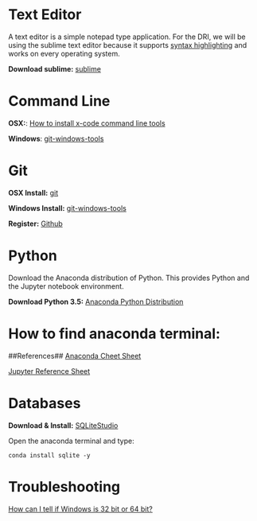 Text Editor
===========
A text editor is a simple notepad type application. For the DRI, we will be using the sublime text editor because it supports [syntax highlighting](https://en.wikipedia.org/wiki/Syntax_highlighting) and works on every operating system. 

**Download sublime:** [sublime](https://www.sublimetext.com/)

Command Line
============
**OSX:**: [How to install x-code command line tools](http://osxdaily.com/2014/02/12/install-command-line-tools-mac-os-x/)

**Windows**: [git-windows-tools](https://git-for-windows.github.io/)

Git
============
**OSX Install:** [git](https://git-scm.com/)

**Windows Install:** [git-windows-tools](https://git-for-windows.github.io/)

**Register:** [Github](https://github.com/)

Python
======
Download the Anaconda distribution of Python. This provides Python and the Jupyter notebook environment. 

**Download Python 3.5:** [Anaconda Python Distribution](https://www.continuum.io/downloads)

How to find anaconda terminal:
=====================

##References##
[Anaconda Cheet Sheet](http://conda.pydata.org/docs/using/cheatsheet.html)

[Jupyter Reference Sheet](https://damontallen.github.io/IPython-quick-ref-sheets/)

Databases
==========

**Download & Install:** [SQLiteStudio](http://sqlitestudio.pl/)

Open the anaconda terminal and type: 

`conda install sqlite -y`

Troubleshooting
===============
[How can I tell if Windows is 32 bit or 64 bit?](http://windows.microsoft.com/en-us/windows/32-bit-and-64-bit-windows#1TC=windows-7)
